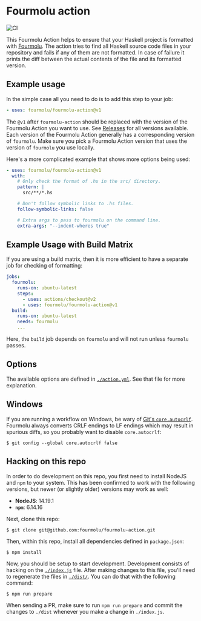 # Fourmolu action

![CI](https://github.com/fourmolu/fourmolu-action/workflows/CI/badge.svg?branch=master)

This Fourmolu Action helps to ensure that your Haskell project is
formatted with [Fourmolu][fourmolu]. The action tries to find all Haskell source
code files in your repository and fails if any of them are not formatted. In
case of failure it prints the diff between the actual contents of the file
and its formatted version.

## Example usage

In the simple case all you need to do is to add this step to your job:

```yaml
- uses: fourmolu/fourmolu-action@v1
```

The `@v1` after `fourmolu-action` should be replaced with the version of the
Fourmolu Action you want to use.  See
[Releases](https://github.com/fourmolu/fourmolu-action/releases) for all
versions available.  Each version of the Fourmolu Action generally has a
corresponding version of `fourmolu`.  Make sure you pick a Fourmolu Action
version that uses the version of `fourmolu` you use locally.

Here's a more complicated example that shows more options being used:

```yaml
- uses: fourmolu/fourmolu-action@v1
  with:
    # Only check the format of .hs in the src/ directory.
    pattern: |
      src/**/*.hs

    # Don't follow symbolic links to .hs files.
    follow-symbolic-links: false

    # Extra args to pass to fourmolu on the command line.
    extra-args: "--indent-wheres true"
```

## Example Usage with Build Matrix

If you are using a build matrix, then it is more efficient to have a
separate job for checking of formatting:

```yaml
jobs:
  fourmolu:
    runs-on: ubuntu-latest
    steps:
      - uses: actions/checkout@v2
      - uses: fourmolu/fourmolu-action@v1
  build:
    runs-on: ubuntu-latest
    needs: fourmolu
    ...
```

Here, the `build` job depends on `fourmolu` and will not run unless `fourmolu`
passes.

## Options

The available options are defined in [`./action.yml`](./action.yml).  See that
file for more explanation.

## Windows

If you are running a workflow on Windows, be wary of [Git's
`core.autocrlf`][git-core-autocrlf]. Fourmolu always converts CRLF endings to
LF endings which may result in spurious diffs, so you probably want to
disable `core.autocrlf`:

```shell
$ git config --global core.autocrlf false
```

## Hacking on this repo

In order to do development on this repo, you first need to install NodeJS and
`npm` to your system.  This has been confirmed to work with the following
versions, but newer (or slightly older) versions may work as well:

- **NodeJS**: 14.19.1
- **`npm`**: 6.14.16

Next, clone this repo:

```console
$ git clone git@github.com:fourmolu/fourmolu-action.git
```

Then, within this repo, install all dependencies defined in `package.json`:

```console
$ npm install
```

Now, you should be setup to start development.  Development consists of hacking
on the [`./index.js`](./index.js) file.  After making changes to this file,
you'll need to regenerate the files in [`./dist/`](./dist).  You can do that
with the following command:

```console
$ npm run prepare
```

When sending a PR, make sure to run `npm run prepare` and commit the changes
to `./dist` whenever you make a change in `./index.js`.

[fourmolu]: https://github.com/fourmolu/fourmolu
[git-core-autocrlf]: https://www.git-scm.com/docs/git-config#Documentation/git-config.txt-coreautocrlf
